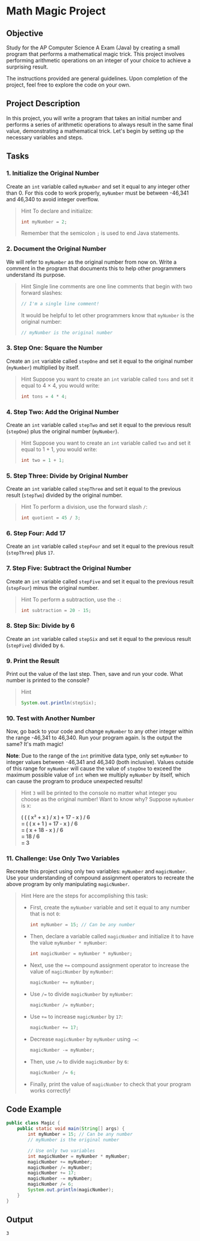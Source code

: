 # Math Magic Project

## Objective

Study for the AP Computer Science A Exam (Java) by creating a small program that performs a mathematical magic trick. This project involves performing arithmetic operations on an integer of your choice to achieve a surprising result.

The instructions provided are general guidelines. Upon completion of the project, feel free to explore the code on your own.

## Project Description

In this project, you will write a program that takes an initial number and performs a series of arithmetic operations to always result in the same final value, demonstrating a mathematical trick. Let's begin by setting up the necessary variables and steps.

## Tasks

### 1. Initialize the Original Number

Create an `int` variable called `myNumber` and set it equal to any integer other than 0. For this code to work properly, `myNumber` must be between -46,341 and 46,340 to avoid integer overflow.

> Hint
> To declare and initialize:
>
> ```java
> int myNumber = 2;
> ```
>
> Remember that the semicolon `;` is used to end Java statements.

### 2. Document the Original Number

We will refer to `myNumber` as the original number from now on. Write a comment in the program that documents this to help other programmers understand its purpose.

> Hint
> Single line comments are one line comments that begin with two forward slashes:
>
> ```java
> // I'm a single line comment!
> ```
>
> It would be helpful to let other programmers know that `myNumber` is the original number:
>
> ```java
> // myNumber is the original number
> ```

### 3. Step One: Square the Number

Create an `int` variable called `stepOne` and set it equal to the original number (`myNumber`) multiplied by itself.

> Hint
> Suppose you want to create an `int` variable called `tons` and set it equal to 4 × 4, you would write:
>
> ```java
> int tons = 4 * 4;
> ```

### 4. Step Two: Add the Original Number

Create an `int` variable called `stepTwo` and set it equal to the previous result (`stepOne`) plus the original number (`myNumber`).

> Hint
> Suppose you want to create an `int` variable called `two` and set it equal to 1 + 1, you would write:
>
> ```java
> int two = 1 + 1;
> ```

### 5. Step Three: Divide by Original Number

Create an `int` variable called `stepThree` and set it equal to the previous result (`stepTwo`) divided by the original number.

> Hint
> To perform a division, use the forward slash `/`:
>
> ```java
> int quotient = 45 / 3;
> ```

### 6. Step Four: Add 17

Create an `int` variable called `stepFour` and set it equal to the previous result (`stepThree`) plus `17`.

### 7. Step Five: Subtract the Original Number

Create an `int` variable called `stepFive` and set it equal to the previous result (`stepFour`) minus the original number.

> Hint
> To perform a subtraction, use the `-`:
>
> ```java
> int subtraction = 20 - 15;
> ```

### 8. Step Six: Divide by 6

Create an `int` variable called `stepSix` and set it equal to the previous result (`stepFive`) divided by `6`.

### 9. Print the Result

Print out the value of the last step. Then, save and run your code. What number is printed to the console?

> Hint
>
> ```java
> System.out.println(stepSix);
> ```

### 10. Test with Another Number

Now, go back to your code and change `myNumber` to any other integer within the range -46,341 to 46,340. Run your program again. Is the output the same? It's math magic!

**Note**: Due to the range of the `int` primitive data type, only set `myNumber` to integer values between -46,341 and 46,340 (both inclusive). Values outside of this range for `myNumber` will cause the value of `stepOne` to exceed the maximum possible value of `int` when we multiply `myNumber` by itself, which can cause the program to produce unexpected results!

> Hint
> `3` will be printed to the console no matter what integer you choose as the original number! Want to know why? Suppose `myNumber` is x:
>
> **( ( ( x² + x ) / x ) + 17 - x ) / 6**  
> **= ( ( x + 1 ) + 17 - x ) / 6**  
> **= ( x + 18 - x ) / 6**  
> **= 18 / 6**  
> **= 3**

### 11. Challenge: Use Only Two Variables

Recreate this project using only two variables: `myNumber` and `magicNumber`. Use your understanding of compound assignment operators to recreate the above program by only manipulating `magicNumber`.

> Hint
> Here are the steps for accomplishing this task:
>
> -   First, create the `myNumber` variable and set it equal to any number that is not `0`:
>
>     ```java
>     int myNumber = 15; // Can be any number
>     ```
>
> -   Then, declare a variable called `magicNumber` and initialize it to have the value `myNumber * myNumber`:
>
>     ```java
>     int magicNumber = myNumber * myNumber;
>     ```
>
> -   Next, use the `+=` compound assignment operator to increase the value of `magicNumber` by `myNumber`:
>
>     ```java
>     magicNumber += myNumber;
>     ```
>
> -   Use `/=` to divide `magicNumber` by `myNumber`:
>
>     ```java
>     magicNumber /= myNumber;
>     ```
>
> -   Use `+=` to increase `magicNumber` by `17`:
>
>     ```java
>     magicNumber += 17;
>     ```
>
> -   Decrease `magicNumber` by `myNumber` using `-=`:
>
>     ```java
>     magicNumber -= myNumber;
>     ```
>
> -   Then, use `/=` to divide `magicNumber` by `6`:
>
>     ```java
>     magicNumber /= 6;
>     ```
>
> -   Finally, print the value of `magicNumber` to check that your program works correctly!

## Code Example

```java
public class Magic {
    public static void main(String[] args) {
        int myNumber = 15; // Can be any number
        // myNumber is the original number

        // Use only two variables
        int magicNumber = myNumber * myNumber;
        magicNumber += myNumber;
        magicNumber /= myNumber;
        magicNumber += 17;
        magicNumber -= myNumber;
        magicNumber /= 6;
        System.out.println(magicNumber);
    }
}
```

## Output

```
3
```
